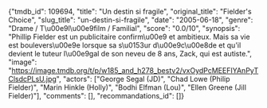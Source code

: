 {"tmdb_id": 109694, "title": "Un destin si fragile", "original_title": "Fielder's Choice", "slug_title": "un-destin-si-fragile", "date": "2005-06-18", "genre": "Drame / T\u00e9l\u00e9film / Familial", "score": "0.0/10", "synopsis": "Phillip Fielder est un publicitaire confirm\u00e9 et ambitieux. Mais sa vie est boulevers\u00e9e lorsque sa s\u0153ur d\u00e9c\u00e8de et qu'il devient le tuteur l\u00e9gal de son neveu de 8 ans, Zack, qui est autiste.", "image": "https://image.tmdb.org/t/p/w185_and_h278_bestv2/vxOydPcMEEFIYAnPyTClsdcPLsU.jpg", "actors": ["George Segal (JD)", "Chad Lowe (Philip Fielder)", "Marin Hinkle (Holly)", "Bodhi Elfman (Lou)", "Ellen Greene (Jill Fielder)"], "comments": [], "recommandations_id": []}